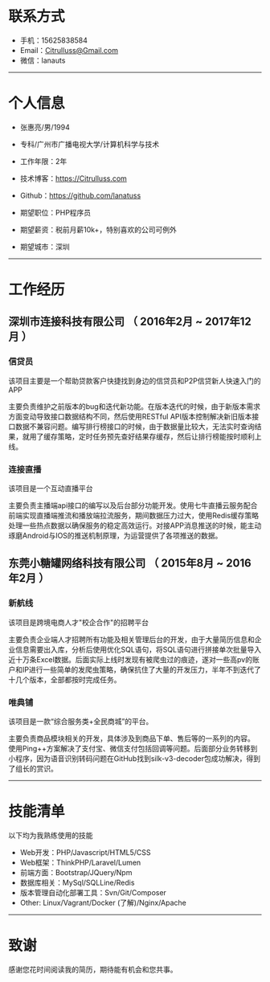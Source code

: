 
# 联系方式

- 手机：15625838584 
- Email：Citrulluss@Gmail.com 
- 微信：lanauts

---

# 个人信息

 - 张惠亮/男/1994 
 - 专科/广州市广播电视大学/计算机科学与技术 
 - 工作年限：2年
 - 技术博客：https://Citrulluss.com
 - Github：https://github.com/lanatuss

 - 期望职位：PHP程序员
 - 期望薪资：税前月薪10k+，特别喜欢的公司可例外
 - 期望城市：深圳

---

# 工作经历

## 深圳市连接科技有限公司 （ 2016年2月 ~ 2017年12月 ）

### 信贷员    
该项目主要是一个帮助贷款客户快捷找到身边的信贷员和P2P信贷新人快速入门的APP

主要负责维护之前版本的bug和迭代新功能。在版本迭代的时候，由于新版本需求方面变动导致接口数据结构不同，然后使用RESTful API版本控制解决新旧版本接口数据不兼容问题。编写排行榜接口的时候，由于数据量比较大，无法实时查询结果，就用了缓存策略，定时任务预先查好结果存缓存，然后让排行榜能按时顺利上线。


### 连接直播
该项目是一个互动直播平台

主要负责主播端api接口的编写以及后台部分功能开发。使用七牛直播云服务配合前端实现直播端推流和播放端拉流服务，期间数据压力过大，使用Redis缓存策略处理一些热点数据以确保服务的稳定高效运行。对接APP消息推送的时候，能主动琢磨Android与IOS的推送机制原理，为运营提供了各项推送的数据。

 
## 东莞小糖罐网络科技有限公司 （ 2015年8月 ~ 2016年2月 ）

### 新航线
该项目是跨境电商人才"校企合作"的招聘平台

主要负责企业端人才招聘所有功能及相关管理后台的开发，由于大量简历信息和企业信息需要出入库，分析后使用优化SQL语句，将SQL语句进行拼接单次批量导入近十万条Excel数据。后面实际上线时发现有被爬虫过的痕迹，遂对一些高pv的账户和IP进行一些简单的发爬虫策略，确保抗住了大量的开发压力，半年不到迭代了十几个版本，全部都按时完成任务。

### 唯典铺
该项目是一款“综合服务类+全民商城”的平台。

主要负责商品模块相关的开发，具体涉及到商品下单、售后等的一系列的内容。 使用Ping++方案解决了支付宝、微信支付包括回调等问题。后面部分业务转移到小程序，因为语音识别转码问题在GitHub找到silk-v3-decoder包成功解决，得到了组长的赏识。

---


# 技能清单

以下均为我熟练使用的技能

- Web开发：PHP/Javascript/HTML5/CSS
- Web框架：ThinkPHP/Laravel/Lumen
- 前端方面：Bootstrap/JQuery/Npm
- 数据库相关：MySql/SQLLine/Redis
- 版本管理自动化部署工具：Svn/Git/Composer
- Other: Linux/Vagrant/Docker (了解)/Nginx/Apache

---

# 致谢
感谢您花时间阅读我的简历，期待能有机会和您共事。
